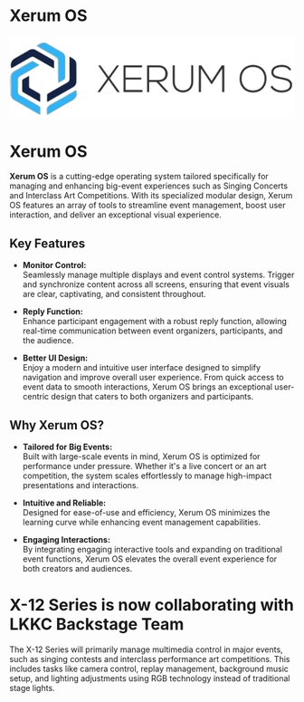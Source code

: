 # Xerum OS

<p align="center">
  <img src="https://github.com/xc1974/X-12-Series/blob/Xerum-OS/logo.png?raw=true" alt="Xerum OS">
</p>

# Xerum OS

**Xerum OS** is a cutting-edge operating system tailored specifically for managing and enhancing big-event experiences such as Singing Concerts and Interclass Art Competitions. With its specialized modular design, Xerum OS features an array of tools to streamline event management, boost user interaction, and deliver an exceptional visual experience.

## Key Features

- **Monitor Control:**  
  Seamlessly manage multiple displays and event control systems. Trigger and synchronize content across all screens, ensuring that event visuals are clear, captivating, and consistent throughout.

- **Reply Function:**  
  Enhance participant engagement with a robust reply function, allowing real-time communication between event organizers, participants, and the audience.

- **Better UI Design:**  
  Enjoy a modern and intuitive user interface designed to simplify navigation and improve overall user experience. From quick access to event data to smooth interactions, Xerum OS brings an exceptional user-centric design that caters to both organizers and participants.

## Why Xerum OS?

- **Tailored for Big Events:**  
  Built with large-scale events in mind, Xerum OS is optimized for performance under pressure. Whether it's a live concert or an art competition, the system scales effortlessly to manage high-impact presentations and interactions.

- **Intuitive and Reliable:**  
  Designed for ease-of-use and efficiency, Xerum OS minimizes the learning curve while enhancing event management capabilities.

- **Engaging Interactions:**  
  By integrating engaging interactive tools and expanding on traditional event functions, Xerum OS elevates the overall event experience for both creators and audiences.


# X-12 Series is now collaborating with LKKC Backstage Team

The X-12 Series will primarily manage multimedia control in major events, such as singing contests and interclass performance art competitions. This includes tasks like camera control, replay management, background music setup, and lighting adjustments using RGB technology instead of traditional stage lights.
